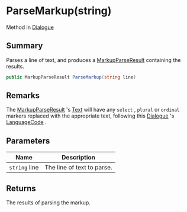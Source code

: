 # ParseMarkup(string)

Method in [Dialogue](./)

## Summary

Parses a line of text, and produces a [MarkupParseResult](../../yarn.markup/yarn.markup.markupparseresult/) containing the results.

```csharp
public MarkupParseResult ParseMarkup(string line)
```

## Remarks

The [MarkupParseResult](../../yarn.markup/yarn.markup.markupparseresult/) 's [Text](../../yarn.markup/yarn.markup.markupparseresult/yarn.markup.markupparseresult.text.md) will have any `select` , `plural` or `ordinal` markers replaced with the appropriate text, following this [Dialogue](./) 's [LanguageCode](yarn.dialogue.languagecode.md) .

## Parameters

| Name          | Description                |
| ------------- | -------------------------- |
| `string` line | The line of text to parse. |

## Returns

The results of parsing the markup.
